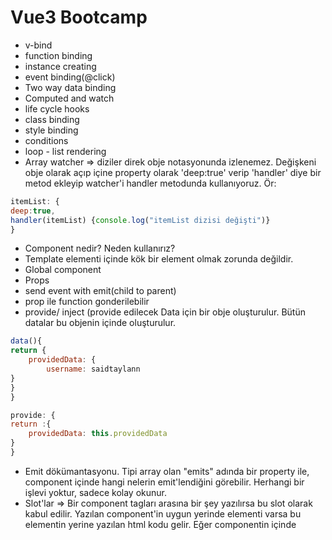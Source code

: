 # Vue3 Bootcamp

- v-bind
- function binding
- instance creating
- event binding(@click)
- Two way data binding
- Computed and watch
- life cycle hooks
- class binding
- style binding
- conditions
- loop - list rendering
- Array watcher ⇒ diziler direk obje notasyonunda izlenemez. Değişkeni obje olarak açıp içine property olarak 'deep:true' verip 'handler' diye bir metod ekleyip watcher'i handler metodunda kullanıyoruz. Ör:

```jsx
itemList: {
deep:true,
handler(itemList) {console.log("itemList dizisi değişti")}
}
```

- Component nedir? Neden kullanırız?
- Template elementi içinde kök bir element olmak zorunda değildir.
- Global component
- Props
- send event with emit(child to parent)
- prop ile function gonderilebilir
- provide/ inject (provide edilecek Data için bir obje oluşturulur. Bütün datalar bu objenin içinde oluşturulur.

```jsx
data(){
return {
	providedData: {
		username: saidtaylann
}
}
}

provide: {
return :{
	providedData: this.providedData
}
}
```

- Emit dökümantasyonu. Tipi array olan "emits" adında bir property ile, component içinde hangi nelerin emit'lendiğini görebilir. Herhangi bir işlevi yoktur, sadece kolay okunur.
- Slot'lar ⇒ Bir component tagları arasına bir şey yazılırsa bu slot olarak kabul edilir. Yazılan component'in uygun yerinde <slot> elementi varsa bu elementin yerine yazılan html kodu gelir. Eğer componentin içinde <template> elementi açılıp içinde istenen html kodu yazılırsa ve bu template'ye (# işaretiyle )bir name bilgisi(<template #title>) verilirse named slot kullanılmış olur. Kullanmak istediğim componentin dosyasında, html kodunu kullanmak istediğimiz yere <slot name="slot-name"/> yazarsak kodu aktarmış oluruz.

```jsx
<modal>
	<template #title>
		<div> HTML CONTENT HERE </div>
	</template>
</modal>

#modal component
<div>
	<slot name="title"/>
</div>
```

- Dynamic components. <component> ve <keep-alive>. Activated and deactivated hooks
- Axios ve json-server
- vuex, getters, state, mapgetters, mapp getters with spread operator

```jsx
computed: {...mapGetters(['getter1', 'getter2'])}
computed: {...mapGetters({getter1)}
```

- mutations, actions
- Actions, parametre olarak context alır ve bu vuex bilgilerini tutar.

```jsx
actions: {
	setProduct(context, item){
		axios.post(...).then(res=> {context.commit("addProduct")})
	}
	setProduct2({commit}, item){
		axios.post(...).then(res=> {commit("addProduct")})
	}
}
// süslü parantezle yani destructuring parameter olarak da context elemanlarını alabiliriz.
```

- Vuex'de modüller yapılabilir. Users, products, tasks gibi modüller oluşturabiliriz ve bunu createStore içinde modules property'sinde kullanırız.

```jsx
// store.js
import {createStore} from "vuex"
import user from "./modules/user"
const store = createStore({
	state: {},
	getters: {},
	modules: {
		user: user,
		product: product
	}
})

//user.js
export defafult {
	getters: {
		username: '',
		firstName: '',
		lastName: '',
		avatar: ''
	},
	getters: {
		getfullName(state) {
				return state.firstName+" "+state.lastName	
		}
	}
}
export default store
//main.js
import store from store
app.use(store)
```

- vue-router@4

```jsx
//router.js
import {createRouter, createWebHistory()} from "vue-router"

const routes = [
	{
		path: '/',
		component: () => import "@/component/Home"
	},
]

cosnst router = createRouter(
	routes: routes,
	history: createWebHistory()
)
exprot default router
//main.js
import router from "router"
app.use(router)

// app.vue
<template>
	<router-view></router-view>
</template>

```

- router-link

```jsx
<router-link active-class="active" to="/" class="nav-link">Anasayfa</router-link>
```

- dynamic routing and naming and parameter

```jsx
// router.js
{name:'home', path: '/:id', component: Home}
// details.vue
<p> {{$route.params.id}}</p>
this.$router.push({name: "home"})
<router-link to=`/${id}` active-class="active"/>
```

- Hash History: Proje yapılıp sunucuya atıldığında(ör: engineX) sunucu bunun bir SPA olduğunu anlayamıyor. Route'e gidip bakıyor anca öyle bir sayfa bulamıyor. Ancak # işareti gördüğünde bunu bir SPA olduğunu anlıyor. Eğer "hash" modu kullanılmak istenmiyorsa sunucu tarafında bir konfigürasyon kodu yazmak gerekiyor.
- Global olarak axios kullanma

```jsx
//main.js
import axios from axios
app.config.globalProperties.$axios = axios
```

- Vite kurulumu ve kullanımı

```jsx
npm init vite@latest
```

- Composition api giriş ve neden kullanılır?
- Vue option api, bütün dataları reactive olarak tanımlar. Reactive olmasına gerek olmayanlar boşuna reaktif olmuş olur. Ancak composition api ile sadece reactive olmasını istediklerimizi reaktif yaparız.
Birbiriyle ilgili olan metod, data, computed ve watcher'ları bir yerde toplamış oluruz. Debug süresini kısaltmış olur.
- Composition basit kullanımı

```jsx
import {ref, computed} from "vue"

setup(){
	const title = ref("This is a title")
	const changeTitle = () => {
		this.title.value = "The other title"
	}
	const titleLength = computed(() => {
		return this.title.value.length + "adet karakter yazdınız."
	})
	const counter = ref(0)
// watch bir değer döndürmeye gerek olmadığın için return etmiyor
// ve bir değişkene atamıyoruz
	watch(counter, (newValue, oldValue) => {
		console.log(oldValue ,"->", newValue)
	})
// eğer birden fazla izlenmek istenen değer olursa
	watch([counter1, counter2], ([c1NewValue, c2NewValue], [c1OldValue, c2OldValue]) => {
		console.log("c1:", c1oldValue, "->", c1NewValue)
	console.log("c1:", c2oldValue, "->", c2NewValue)
	})
	return {title, changeTitle, titleLength}
}
```

- Deep watching: Eğer bir dizi ya da objenin içindeki bir eleman değiştirilirse watcher bunu göremez. Ancak watcher'a bir property olarak deep: true verirsek dizi ve objedeki değişiklikleri de algılayacaktır

```jsx
// composition api
watch(counter, (newValue, oldValue) => {
		console.log(oldValue ,"->", newValue)
	}, {deep: true})
```

- watchEffect: Herhangi bir ögeyi izlemeden sadece içinde yazılan işlemleri yapar.
onInvalidate ise, izlenen değer sürekli aynı olduğunda watcher'i çalıştırmaz. Sadece 1500ms'dedn sonra değer değişmiş ise watcher'i çalıştırır

```jsx
import {watchEffect} from "vue"
setup(){
	watchEffect((onInvalidate)=> {
		if(typingText.value !== ''){
			isTyping.value = true
		}
		const typing = setTimeout(()=> {
			isTyping.value = false
		}, 1500)
		onInvalidate(()=> {
			clearTimeout(typing)
		})
	})
}
```

- Composables: Setup fonksiyonu içindeki api'yi başka bir dosyada yazıp buraya import etme

```jsx
// header.js
import {ref, computed} from "vue"
export default function() {
	const title = ref("This is a title")
	const changeTitle = () => {
		this.title.value = "The other title"
	}
	const titleLength = computed(() => {
		return this.title.value.length + "adet karakter yazdınız."
	})
	return {
		title,
		titleLength
	}
}
//header.vue
import header from "./composables/header.js"
setup(){
	const {title, titleLength} = header()
	return {
		title, titleLength
	}
}
```

- Setup fonksiyonu iki parametre alır. Props ve context. Props, componente gelen propsları ifade eder.
- Script setup

```jsx
//reactive bir veride direk yapılan watch işlemi çalışmaz. Ancak böyle yaparsın:

watch(()=> JSON.parse(JSON.stringfy(state.user)), (newValue, oldValue)=> {} )
```

- Suspense component

```
Eğer bir kaynaktan çektiğimiz bir verimiz varsa ve veri gelene kadar ekran bir loading
bar göstermek istiyorsak bu tam suspense oluyor.
Asenkron işlem yapacak olan componenti suspense component'ine slot olarak veriyoruz.
Veri gelene kadar , ikinci slot olan #fallback'i çalıştırır. Ve veriler gelene kadar
componenti yüklemez.
```

```jsx
<template>
  <suspense>
    <template #default>
      <todo-list />
    </template>
    <template #fallback>
      <div>
        Loading...
      </div>
    </template>
  </suspense>
</template>

<script>
export default {
  components: {
    TodoList: defineAsyncComponent(() => import('./TodoList.vue'))
  }
}
</script>
```

- Teleport component

```
Bir içeriği, direkt olarak belli bir HTML alanında gösterme. Slot olarka falan geçirmen
```

```jsx
// index.html
<div id="modal-area"/>

// myModal.vue
<teleport to="modal-area">
	my sweety modal
</teleport>
```

- Namespaced components

```
Bir componentte çok fazla import olması estetiği bozar ve karmaşıklık oluşturur.
Bunun için componentteki importları ayrı bir js dosyasında tutuup componentte
o dosyayı importluyoruz
```

```jsx
// componentImports.js

export {default as Input} from "Input.vue"
export {default as Form} from "Form.vue"
export {default as Select} from "Select.vue"

//app.vue
<script setup>
import * as Form from "./componentImports.js"
</script>

<template>
<Form.Input/>
<Form.Form/>
<Form.Select/>
<template>
```
